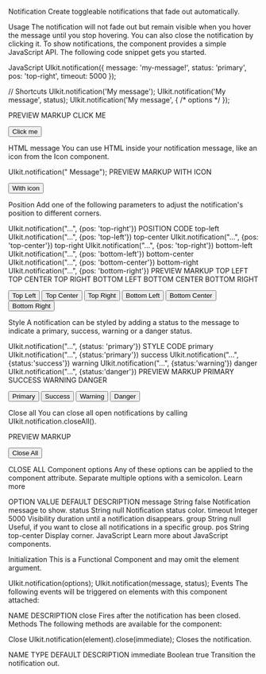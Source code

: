 Notification
Create toggleable notifications that fade out automatically.

Usage
The notification will not fade out but remain visible when you hover the message until you stop hovering. You can also close the notification by clicking it. To show notifications, the component provides a simple JavaScript API. The following code snippet gets you started.

JavaScript
UIkit.notification({
    message: 'my-message!',
    status: 'primary',
    pos: 'top-right',
    timeout: 5000
});

// Shortcuts
UIkit.notification('My message');
UIkit.notification('My message', status);
UIkit.notification('My message', { /* options */ });

PREVIEW
MARKUP
CLICK ME

<button class="demo uk-button uk-button-default" type="button" onclick="UIkit.notification({message: 'Notification message'})">Click me</button>


HTML message
You can use HTML inside your notification message, like an icon from the Icon component.

UIkit.notification("<span uk-icon='icon: check'></span> Message");
PREVIEW
MARKUP
WITH ICON

<button class="uk-button uk-button-default demo" type="button" onclick="UIkit.notification({message: '<span uk-icon=\'icon: check\'></span> Message with an icon'})">With icon</button>



Position
Add one of the following parameters to adjust the notification's position to different corners.

UIkit.notification("...", {pos: 'top-right'})
POSITION	CODE
top-left	UIkit.notification("...", {pos: 'top-left'})
top-center	UIkit.notification("...", {pos: 'top-center'})
top-right	UIkit.notification("...", {pos: 'top-right'})
bottom-left	UIkit.notification("...", {pos: 'bottom-left'})
bottom-center	UIkit.notification("...", {pos: 'bottom-center'})
bottom-right	UIkit.notification("...", {pos: 'bottom-right'})
PREVIEW
MARKUP
TOP LEFT  TOP CENTER  TOP RIGHT  BOTTOM LEFT BOTTOM CENTER  BOTTOM RIGHT



<p uk-margin>
    <button class="uk-button uk-button-default" type="button" onclick="UIkit.notification({message: 'Top Left...', pos: 'top-left'})">Top Left</button>
    <button class="uk-button uk-button-default" type="button" onclick="UIkit.notification({message: 'Top Center...', pos: 'top-center'})">Top Center</button>
    <button class="uk-button uk-button-default" type="button" onclick="UIkit.notification({message: 'Top Right...', pos: 'top-right'})">Top Right</button>
    <button class="uk-button uk-button-default" type="button" onclick="UIkit.notification({message: 'Bottom Left...', pos: 'bottom-left'})">Bottom Left</button>
    <button class="uk-button uk-button-default" type="button" onclick="UIkit.notification({message: 'Bottom Center...', pos: 'bottom-center'})">Bottom Center</button>
    <button class="uk-button uk-button-default" type="button" onclick="UIkit.notification({message: 'Bottom Right...', pos: 'bottom-right'})">Bottom Right</button>
</p>



Style
A notification can be styled by adding a status to the message to indicate a primary, success, warning or a danger status.

UIkit.notification("...", {status: 'primary'})
STYLE	CODE
primary	UIkit.notification("...", {status:'primary'})
success	UIkit.notification("...", {status:'success'})
warning	UIkit.notification("...", {status:'warning'})
danger	UIkit.notification("...", {status:'danger'})
PREVIEW
MARKUP
PRIMARY  SUCCESS  WARNING  DANGER



<p uk-margin>
    <button class="uk-button uk-button-default demo" type="button" onclick="UIkit.notification({message: 'Primary message...', status: 'primary'})">Primary</button>
    <button class="uk-button uk-button-default demo" type="button" onclick="UIkit.notification({message: 'Success message...', status: 'success'})">Success</button>
    <button class="uk-button uk-button-default demo" type="button" onclick="UIkit.notification({message: 'Warning message...', status: 'warning'})">Warning</button>
    <button class="uk-button uk-button-default demo" type="button" onclick="UIkit.notification({message: 'Danger message...', status: 'danger'})">Danger</button>
</p>



Close all
You can close all open notifications by calling UIkit.notification.closeAll().

PREVIEW
MARKUP

<button class="uk-button uk-button-default close" onclick="UIkit.notification.closeAll()">Close All</button>


CLOSE ALL
Component options
Any of these options can be applied to the component attribute. Separate multiple options with a semicolon. Learn more

OPTION	VALUE	DEFAULT	DESCRIPTION
message	String	false	Notification message to show.
status	String	null	Notification status color.
timeout	Integer	5000	Visibility duration until a notification disappears.
group	String	null	Useful, if you want to close all notifications in a specific group.
pos	String	top-center	Display corner.
JavaScript
Learn more about JavaScript components.

Initialization
This is a Functional Component and may omit the element argument.

UIkit.notification(options);
UIkit.notification(message, status);
Events
The following events will be triggered on elements with this component attached:

NAME	DESCRIPTION
close	Fires after the notification has been closed.
Methods
The following methods are available for the component:

Close
UIkit.notification(element).close(immediate);
Closes the notification.

NAME	TYPE	DEFAULT	DESCRIPTION
immediate	Boolean	true	Transition the notification out.
